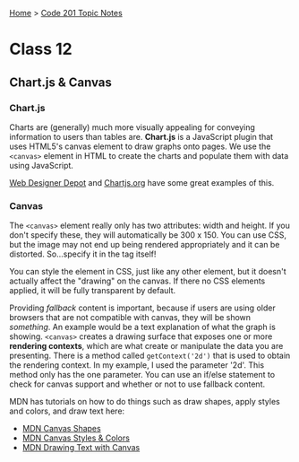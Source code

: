 [Home](../README.md) > [Code 201 Topic Notes](../201topicNotes.md)

# Class 12

## Chart.js & Canvas

### Chart.js

Charts are (generally) much more visually appealing for conveying information to users than tables are.
**Chart.js** is a JavaScript plugin that uses HTML5's canvas element to draw graphs onto pages.
We use the `<canvas>` element in HTML to create the charts and populate them with data using JavaScript.

[Web Designer Depot](https://www.webdesignerdepot.com/2013/11/easily-create-stunning-animated-charts-with-chart-js/)  and [Chartjs.org](https://www.chartjs.org/docs/latest/) have some great examples of this.

### Canvas

The `<canvas>` element really only has two attributes: width and height.
If you don't specify these, they will automatically be 300 x 150.
You can use CSS, but the image may not end up being rendered appropriately and it can be distorted.
So...specify it in the tag itself!

You can style the element in CSS, just like any other element, but it doesn't actually affect the "drawing" on the canvas.
If there no CSS elements applied, it will be fully transparent by default.

Providing *fallback* content is important, because if users are using older browsers that are not compatible with canvas, they will be shown *something*.
An example would be a text explanation of what the graph is showing.
`<canvas>` creates a drawing surface that exposes one or more **rendering contexts**, which are what create or manipulate the data you are presenting.
There is a method called `getContext('2d')` that is used to obtain the rendering context.
In my example, I used the parameter '2d'.
This method only has the one parameter.
You can use an if/else statement to check for canvas support and whether or not to use fallback content.

MDN has tutorials on how to do things such as draw shapes, apply styles and colors, and draw text here:

- [MDN Canvas Shapes](https://developer.mozilla.org/en-US/docs/Web/API/Canvas_API/Tutorial/Drawing_shapes)
- [MDN Canvas Styles & Colors](https://developer.mozilla.org/en-US/docs/Web/API/Canvas_API/Tutorial/Applying_styles_and_colors)
- [MDN Drawing Text with Canvas](https://developer.mozilla.org/en-US/docs/Web/API/Canvas_API/Tutorial/Drawing_text)
